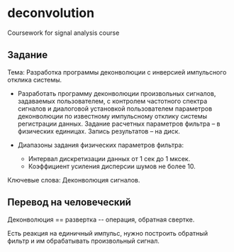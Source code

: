 deconvolution
=============

Coursework for signal analysis course

Задание
-------

Тема: Разработка программы деконволюции с инверсией импульсного отклика системы. 

* Разработать программу деконволюции произвольных сигналов, задаваемых пользователем, с 
контролем частотного спектра сигналов и диалоговой установкой пользователем параметров 
деконволюции по известному импульсному отклику системы регистрации данных. Задание 
расчетных параметров фильтра – в физических единицах. Запись результатов – на диск. 

* Диапазоны задания физических параметров фильтра: 
  * Интервал дискретизации данных от 1 сек до 1 мксек. 
  * Коэффициент усиления дисперсии шумов не более 10. 

Ключевые слова: Деконволюция сигналов.   

Перевод на человеческий
-----------------------

Деконволюция == развертка -- операция, обратная свертке.

Есть реакция на единичный импульс, нужно построить обратный фильтр и им 
обрабатывать произвольный сигнал.
